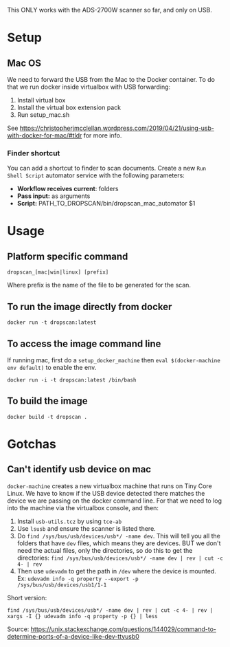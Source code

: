 
This ONLY works with the ADS-2700W scanner so far, and only on USB.

# Setup

## Mac OS

We need to forward the USB from the Mac to the Docker container. To do that we run docker inside virtualbox with USB forwarding:

1. Install virtual box
1. Install the virtual box extension pack
1. Run setup_mac.sh

See https://christopherjmcclellan.wordpress.com/2019/04/21/using-usb-with-docker-for-mac/#tldr for more info.

### Finder shortcut

You can add a shortcut to finder to scan documents. Create a new `Run Shell Script` automator service with the following parameters:

* **Workflow receives current**: folders
* **Pass input:** as arguments
* **Script:** PATH_TO_DROPSCAN/bin/dropscan_mac_automator $1

# Usage

## Platform specific command

```
dropscan_[mac|win|linux] [prefix]
```

Where prefix is the name of the file to be generated for the scan.

## To run the image directly from docker

```
docker run -t dropscan:latest
```

## To access the image command line

If running mac, first do a `setup_docker_machine` then `eval $(docker-machine env default)` to enable the env.

```
docker run -i -t dropscan:latest /bin/bash
```

## To build the image

```
docker build -t dropscan .
```

# Gotchas

## Can't identify usb device on mac

`docker-machine` creates a new virtualbox machine that runs on Tiny Core Linux. We have to know if the USB device detected there matches the device we are passing on the docker command line. For that we need to log into the machine via the virtualbox console, and then:

1. Install `usb-utils.tcz` by using `tce-ab`
1. Use `lsusb` and ensure the scanner is listed there.
1. Do `find /sys/bus/usb/devices/usb*/ -name dev`. This will tell you all the folders that have `dev` files, which means they are devices. BUT we don't need the actual files, only the directories, so do this to get the directories: `find /sys/bus/usb/devices/usb*/ -name dev | rev | cut -c 4- | rev` 
1. Then use `udevadm` to get the path in `/dev` where the device is mounted. Ex: 
`udevadm info -q property --export -p /sys/bus/usb/devices/usb1/1-1`

Short version:

```
find /sys/bus/usb/devices/usb*/ -name dev | rev | cut -c 4- | rev | xargs -I {} udevadm info -q property -p {} | less
```

Source: https://unix.stackexchange.com/questions/144029/command-to-determine-ports-of-a-device-like-dev-ttyusb0
